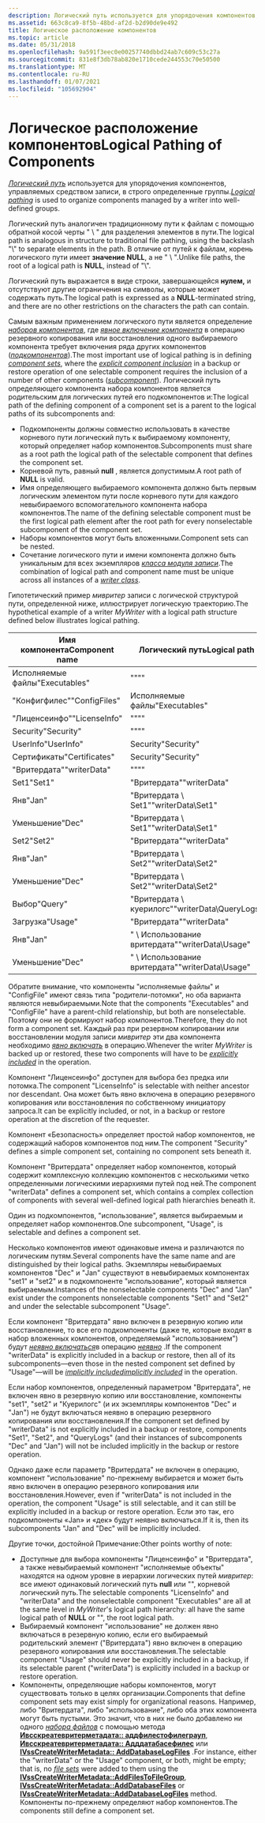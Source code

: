 ```yaml
---
description: Логический путь используется для упорядочения компонентов, управляемых средством записи, в строго определенные группы.
ms.assetid: 663c8ca9-8f5b-48bd-af2d-b2d90de9e492
title: Логическое расположение компонентов
ms.topic: article
ms.date: 05/31/2018
ms.openlocfilehash: 9a591f3eec0e00257740dbbd24ab7c609c53c27a
ms.sourcegitcommit: 831e8f3db78ab820e1710cede244553c70e50500
ms.translationtype: MT
ms.contentlocale: ru-RU
ms.lasthandoff: 01/07/2021
ms.locfileid: "105692904"
---
```

# <a name="logical-pathing-of-components"></a><span data-ttu-id="af2c6-103">Логическое расположение компонентов</span><span class="sxs-lookup"><span data-stu-id="af2c6-103">Logical Pathing of Components</span></span>

<span data-ttu-id="af2c6-104">[*Логический путь*](vssgloss-l.md) используется для упорядочения компонентов, управляемых средством записи, в строго определенные группы.</span><span class="sxs-lookup"><span data-stu-id="af2c6-104">[*Logical pathing*](vssgloss-l.md) is used to organize components managed by a writer into well-defined groups.</span></span>

<span data-ttu-id="af2c6-105">Логический путь аналогичен традиционному пути к файлам с помощью обратной косой черты " \\ " для разделения элементов в пути.</span><span class="sxs-lookup"><span data-stu-id="af2c6-105">The logical path is analogous in structure to traditional file pathing, using the backslash "\\" to separate elements in the path.</span></span> <span data-ttu-id="af2c6-106">В отличие от путей к файлам, корень логического пути имеет **значение NULL**, а не " \\ ".</span><span class="sxs-lookup"><span data-stu-id="af2c6-106">Unlike file paths, the root of a logical path is **NULL**, instead of "\\".</span></span>

<span data-ttu-id="af2c6-107">Логический путь выражается в виде строки, завершающейся **нулем,** и отсутствуют другие ограничения на символы, которые может содержать путь.</span><span class="sxs-lookup"><span data-stu-id="af2c6-107">The logical path is expressed as a **NULL**-terminated string, and there are no other restrictions on the characters the path can contain.</span></span>

<span data-ttu-id="af2c6-108">Самым важным применением логического пути является определение [*наборов компонентов*](vssgloss-c.md), где [*явное включение компонента*](vssgloss-e.md) в операцию резервного копирования или восстановления одного выбираемого компонента требует включения ряда других компонентов ([*подкомпонентов*](vssgloss-s.md)).</span><span class="sxs-lookup"><span data-stu-id="af2c6-108">The most important use of logical pathing is in defining [*component sets*](vssgloss-c.md), where the [*explicit component inclusion*](vssgloss-e.md) in a backup or restore operation of one selectable component requires the inclusion of a number of other components ([*subcomponent*](vssgloss-s.md)).</span></span> <span data-ttu-id="af2c6-109">Логический путь определяющего компонента набора компонентов является родительским для логических путей его подкомпонентов и:</span><span class="sxs-lookup"><span data-stu-id="af2c6-109">The logical path of the defining component of a component set is a parent to the logical paths of its subcomponents and:</span></span>

-   <span data-ttu-id="af2c6-110">Подкомпоненты должны совместно использовать в качестве корневого пути логический путь к выбираемому компоненту, который определяет набор компонентов.</span><span class="sxs-lookup"><span data-stu-id="af2c6-110">Subcomponents must share as a root path the logical path of the selectable component that defines the component set.</span></span>
-   <span data-ttu-id="af2c6-111">Корневой путь, равный **null** , является допустимым.</span><span class="sxs-lookup"><span data-stu-id="af2c6-111">A root path of **NULL** is valid.</span></span>
-   <span data-ttu-id="af2c6-112">Имя определяющего выбираемого компонента должно быть первым логическим элементом пути после корневого пути для каждого невыбираемого вспомогательного компонента набора компонентов.</span><span class="sxs-lookup"><span data-stu-id="af2c6-112">The name of the defining selectable component must be the first logical path element after the root path for every nonselectable subcomponent of the component set.</span></span>
-   <span data-ttu-id="af2c6-113">Наборы компонентов могут быть вложенными.</span><span class="sxs-lookup"><span data-stu-id="af2c6-113">Component sets can be nested.</span></span>
-   <span data-ttu-id="af2c6-114">Сочетание логического пути и имени компонента должно быть уникальным для всех экземпляров [*класса модуля записи*](vssgloss-w.md).</span><span class="sxs-lookup"><span data-stu-id="af2c6-114">The combination of logical path and component name must be unique across all instances of a [*writer class*](vssgloss-w.md).</span></span>

<span data-ttu-id="af2c6-115">Гипотетический пример *мивритер* записи с логической структурой пути, определенной ниже, иллюстрирует логическую траекторию.</span><span class="sxs-lookup"><span data-stu-id="af2c6-115">The hypothetical example of a writer *MyWriter* with a logical path structure defined below illustrates logical pathing.</span></span>



| <span data-ttu-id="af2c6-116">Имя компонента</span><span class="sxs-lookup"><span data-stu-id="af2c6-116">Component name</span></span> | <span data-ttu-id="af2c6-117">Логический путь</span><span class="sxs-lookup"><span data-stu-id="af2c6-117">Logical path</span></span>            | <span data-ttu-id="af2c6-118">Выбор для резервного копирования</span><span class="sxs-lookup"><span data-stu-id="af2c6-118">Selectable for backup</span></span> |
|----------------|-------------------------|-----------------------|
| <span data-ttu-id="af2c6-119">Исполняемые файлы</span><span class="sxs-lookup"><span data-stu-id="af2c6-119">"Executables"</span></span>  | <span data-ttu-id="af2c6-120">""</span><span class="sxs-lookup"><span data-stu-id="af2c6-120">""</span></span>                      | <span data-ttu-id="af2c6-121">Нет</span><span class="sxs-lookup"><span data-stu-id="af2c6-121">N</span></span>                     |
| <span data-ttu-id="af2c6-122">"Конфигфилес"</span><span class="sxs-lookup"><span data-stu-id="af2c6-122">"ConfigFiles"</span></span>  | <span data-ttu-id="af2c6-123">Исполняемые файлы</span><span class="sxs-lookup"><span data-stu-id="af2c6-123">"Executables"</span></span>           | <span data-ttu-id="af2c6-124">Нет</span><span class="sxs-lookup"><span data-stu-id="af2c6-124">N</span></span>                     |
| <span data-ttu-id="af2c6-125">"Лиценсеинфо"</span><span class="sxs-lookup"><span data-stu-id="af2c6-125">"LicenseInfo"</span></span>  | <span data-ttu-id="af2c6-126">""</span><span class="sxs-lookup"><span data-stu-id="af2c6-126">""</span></span>                      | <span data-ttu-id="af2c6-127">Да</span><span class="sxs-lookup"><span data-stu-id="af2c6-127">Y</span></span>                     |
| <span data-ttu-id="af2c6-128">Security</span><span class="sxs-lookup"><span data-stu-id="af2c6-128">"Security"</span></span>     | <span data-ttu-id="af2c6-129">""</span><span class="sxs-lookup"><span data-stu-id="af2c6-129">""</span></span>                      | <span data-ttu-id="af2c6-130">Да</span><span class="sxs-lookup"><span data-stu-id="af2c6-130">Y</span></span>                     |
| <span data-ttu-id="af2c6-131">UserInfo</span><span class="sxs-lookup"><span data-stu-id="af2c6-131">"UserInfo"</span></span>     | <span data-ttu-id="af2c6-132">Security</span><span class="sxs-lookup"><span data-stu-id="af2c6-132">"Security"</span></span>              | <span data-ttu-id="af2c6-133">Нет</span><span class="sxs-lookup"><span data-stu-id="af2c6-133">N</span></span>                     |
| <span data-ttu-id="af2c6-134">Сертификаты</span><span class="sxs-lookup"><span data-stu-id="af2c6-134">"Certificates"</span></span> | <span data-ttu-id="af2c6-135">Security</span><span class="sxs-lookup"><span data-stu-id="af2c6-135">"Security"</span></span>              | <span data-ttu-id="af2c6-136">Нет</span><span class="sxs-lookup"><span data-stu-id="af2c6-136">N</span></span>                     |
| <span data-ttu-id="af2c6-137">"Вритердата"</span><span class="sxs-lookup"><span data-stu-id="af2c6-137">"writerData"</span></span>   | <span data-ttu-id="af2c6-138">""</span><span class="sxs-lookup"><span data-stu-id="af2c6-138">""</span></span>                      | <span data-ttu-id="af2c6-139">Да</span><span class="sxs-lookup"><span data-stu-id="af2c6-139">Y</span></span>                     |
| <span data-ttu-id="af2c6-140">Set1</span><span class="sxs-lookup"><span data-stu-id="af2c6-140">"Set1"</span></span>         | <span data-ttu-id="af2c6-141">"Вритердата"</span><span class="sxs-lookup"><span data-stu-id="af2c6-141">"writerData"</span></span>            | <span data-ttu-id="af2c6-142">Нет</span><span class="sxs-lookup"><span data-stu-id="af2c6-142">N</span></span>                     |
| <span data-ttu-id="af2c6-143">Янв</span><span class="sxs-lookup"><span data-stu-id="af2c6-143">"Jan"</span></span>          | <span data-ttu-id="af2c6-144">"Вритердата \\ Set1"</span><span class="sxs-lookup"><span data-stu-id="af2c6-144">"writerData\\Set1"</span></span>      | <span data-ttu-id="af2c6-145">Нет</span><span class="sxs-lookup"><span data-stu-id="af2c6-145">N</span></span>                     |
| <span data-ttu-id="af2c6-146">Уменьшение</span><span class="sxs-lookup"><span data-stu-id="af2c6-146">"Dec"</span></span>          | <span data-ttu-id="af2c6-147">"Вритердата \\ Set1"</span><span class="sxs-lookup"><span data-stu-id="af2c6-147">"writerData\\Set1"</span></span>      | <span data-ttu-id="af2c6-148">Нет</span><span class="sxs-lookup"><span data-stu-id="af2c6-148">N</span></span>                     |
| <span data-ttu-id="af2c6-149">Set2</span><span class="sxs-lookup"><span data-stu-id="af2c6-149">"Set2"</span></span>         | <span data-ttu-id="af2c6-150">"Вритердата"</span><span class="sxs-lookup"><span data-stu-id="af2c6-150">"writerData"</span></span>            | <span data-ttu-id="af2c6-151">Нет</span><span class="sxs-lookup"><span data-stu-id="af2c6-151">N</span></span>                     |
| <span data-ttu-id="af2c6-152">Янв</span><span class="sxs-lookup"><span data-stu-id="af2c6-152">"Jan"</span></span>          | <span data-ttu-id="af2c6-153">"Вритердата \\ Set2"</span><span class="sxs-lookup"><span data-stu-id="af2c6-153">"writerData\\Set2"</span></span>      | <span data-ttu-id="af2c6-154">Нет</span><span class="sxs-lookup"><span data-stu-id="af2c6-154">N</span></span>                     |
| <span data-ttu-id="af2c6-155">Уменьшение</span><span class="sxs-lookup"><span data-stu-id="af2c6-155">"Dec"</span></span>          | <span data-ttu-id="af2c6-156">"Вритердата \\ Set2"</span><span class="sxs-lookup"><span data-stu-id="af2c6-156">"writerData\\Set2"</span></span>      | <span data-ttu-id="af2c6-157">Нет</span><span class="sxs-lookup"><span data-stu-id="af2c6-157">N</span></span>                     |
| <span data-ttu-id="af2c6-158">Выбор</span><span class="sxs-lookup"><span data-stu-id="af2c6-158">"Query"</span></span>        | <span data-ttu-id="af2c6-159">"Вритердата \\ куерилогс"</span><span class="sxs-lookup"><span data-stu-id="af2c6-159">"writerData\\QueryLogs"</span></span> | <span data-ttu-id="af2c6-160">Нет</span><span class="sxs-lookup"><span data-stu-id="af2c6-160">N</span></span>                     |
| <span data-ttu-id="af2c6-161">Загрузка</span><span class="sxs-lookup"><span data-stu-id="af2c6-161">"Usage"</span></span>        | <span data-ttu-id="af2c6-162">"Вритердата"</span><span class="sxs-lookup"><span data-stu-id="af2c6-162">"writerData"</span></span>            | <span data-ttu-id="af2c6-163">Да</span><span class="sxs-lookup"><span data-stu-id="af2c6-163">Y</span></span>                     |
| <span data-ttu-id="af2c6-164">Янв</span><span class="sxs-lookup"><span data-stu-id="af2c6-164">"Jan"</span></span>          | <span data-ttu-id="af2c6-165">" \\ Использование вритердата"</span><span class="sxs-lookup"><span data-stu-id="af2c6-165">"writerData\\Usage"</span></span>     | <span data-ttu-id="af2c6-166">Нет</span><span class="sxs-lookup"><span data-stu-id="af2c6-166">N</span></span>                     |
| <span data-ttu-id="af2c6-167">Уменьшение</span><span class="sxs-lookup"><span data-stu-id="af2c6-167">"Dec"</span></span>          | <span data-ttu-id="af2c6-168">" \\ Использование вритердата"</span><span class="sxs-lookup"><span data-stu-id="af2c6-168">"writerData\\Usage"</span></span>     | <span data-ttu-id="af2c6-169">Нет</span><span class="sxs-lookup"><span data-stu-id="af2c6-169">N</span></span>                     |



 

<span data-ttu-id="af2c6-170">Обратите внимание, что компоненты "исполняемые файлы" и "ConfigFile" имеют связь типа "родители-потомки", но оба варианта являются невыбираемыми.</span><span class="sxs-lookup"><span data-stu-id="af2c6-170">Note that the components "Executables" and "ConfigFile" have a parent-child relationship, but both are nonselectable.</span></span> <span data-ttu-id="af2c6-171">Поэтому они не формируют набор компонентов.</span><span class="sxs-lookup"><span data-stu-id="af2c6-171">Therefore, they do not form a component set.</span></span> <span data-ttu-id="af2c6-172">Каждый раз при резервном копировании или восстановлении модуля записи *мивритер* эти два компонента необходимо [*явно включать*](vssgloss-e.md) в операцию.</span><span class="sxs-lookup"><span data-stu-id="af2c6-172">Whenever the writer *MyWriter* is backed up or restored, these two components will have to be [*explicitly included*](vssgloss-e.md) in the operation.</span></span>

<span data-ttu-id="af2c6-173">Компонент "Лиценсеинфо" доступен для выбора без предка или потомка.</span><span class="sxs-lookup"><span data-stu-id="af2c6-173">The component "LicenseInfo" is selectable with neither ancestor nor descendant.</span></span> <span data-ttu-id="af2c6-174">Она может быть явно включена в операцию резервного копирования или восстановления по собственному инициатору запроса.</span><span class="sxs-lookup"><span data-stu-id="af2c6-174">It can be explicitly included, or not, in a backup or restore operation at the discretion of the requester.</span></span>

<span data-ttu-id="af2c6-175">Компонент «Безопасность» определяет простой набор компонентов, не содержащий наборов компонентов под ним.</span><span class="sxs-lookup"><span data-stu-id="af2c6-175">The component "Security" defines a simple component set, containing no component sets beneath it.</span></span>

<span data-ttu-id="af2c6-176">Компонент "Вритердата" определяет набор компонентов, который содержит комплексную коллекцию компонентов с несколькими четко определенными логическими иерархиями путей под ней.</span><span class="sxs-lookup"><span data-stu-id="af2c6-176">The component "writerData" defines a component set, which contains a complex collection of components with several well-defined logical path hierarchies beneath it.</span></span>

<span data-ttu-id="af2c6-177">Один из подкомпонентов, "использование", является выбираемым и определяет набор компонентов.</span><span class="sxs-lookup"><span data-stu-id="af2c6-177">One subcomponent, "Usage", is selectable and defines a component set.</span></span>

<span data-ttu-id="af2c6-178">Несколько компонентов имеют одинаковые имена и различаются по логическим путям.</span><span class="sxs-lookup"><span data-stu-id="af2c6-178">Several components have the same name and are distinguished by their logical paths.</span></span> <span data-ttu-id="af2c6-179">Экземпляры невыбираемых компонентов "Dec" и "Jan" существуют в невыбираемых компонентах "set1" и "set2" и в подкомпоненте "использование", который является выбираемым.</span><span class="sxs-lookup"><span data-stu-id="af2c6-179">Instances of the nonselectable components "Dec" and "Jan" exist under the components nonselectable components "Set1" and "Set2" and under the selectable subcomponent "Usage".</span></span>

<span data-ttu-id="af2c6-180">Если компонент "Вритердата" явно включен в резервную копию или восстановление, то все его подкомпоненты (даже те, которые входят в набор вложенных компонентов, определяемый "использованием") будут [*неявно включаться*](vssgloss-e.md)в операцию [*неявно*](vssgloss-i.md) .</span><span class="sxs-lookup"><span data-stu-id="af2c6-180">If the component "writerData" is explicitly included in a backup or restore, then all of its subcomponents—even those in the nested component set defined by "Usage"—will be [*implicitly included*](vssgloss-e.md)[*implicitly included*](vssgloss-i.md) in the operation.</span></span>

<span data-ttu-id="af2c6-181">Если набор компонентов, определенный параметром "Вритердата", не включен явно в резервную копию или восстановление, компоненты "set1", "set2" и "Куерилогс" (и их экземпляры компонентов "Dec" и "Jan") не будут включаться неявно в операцию резервного копирования или восстановления.</span><span class="sxs-lookup"><span data-stu-id="af2c6-181">If the component set defined by "writerData" is not explicitly included in a backup or restore, components "Set1", "Set2", and "QueryLogs" (and their instances of subcomponents "Dec" and "Jan") will not be included implicitly in the backup or restore operation.</span></span>

<span data-ttu-id="af2c6-182">Однако даже если параметр "Вритердата" не включен в операцию, компонент "использование" по-прежнему выбирается и может быть явно включен в операцию резервного копирования или восстановления.</span><span class="sxs-lookup"><span data-stu-id="af2c6-182">However, even if "writerData" is not included in the operation, the component "Usage" is still selectable, and it can still be explicitly included in a backup or restore operation.</span></span> <span data-ttu-id="af2c6-183">Если это так, его подкомпоненты «Jan» и «дек» будут неявно включаться.</span><span class="sxs-lookup"><span data-stu-id="af2c6-183">If it is, then its subcomponents "Jan" and "Dec" will be implicitly included.</span></span>

<span data-ttu-id="af2c6-184">Другие точки, достойной Примечание:</span><span class="sxs-lookup"><span data-stu-id="af2c6-184">Other points worthy of note:</span></span>

-   <span data-ttu-id="af2c6-185">Доступные для выбора компоненты "Лиценсеинфо" и "Вритердата", а также невыбираемый компонент "исполняемые объекты" находятся на одном уровне в иерархии логических путей *мивритер*: все имеют одинаковый логический путь **null** или "", корневой логический путь.</span><span class="sxs-lookup"><span data-stu-id="af2c6-185">The selectable components "LicenseInfo" and "writerData" and the nonselectable component "Executables" are all at the same level in *MyWriter*'s logical path hierarchy: all have the same logical path of **NULL** or "", the root logical path.</span></span>
-   <span data-ttu-id="af2c6-186">Выбираемый компонент "использование" не должен явно включаться в резервную копию, если его выбираемый родительский элемент ("Вритердата") явно включен в операцию резервного копирования или восстановления.</span><span class="sxs-lookup"><span data-stu-id="af2c6-186">The selectable component "Usage" should never be explicitly included in a backup, if its selectable parent ("writerData") is explicitly included in a backup or restore operation.</span></span>
-   <span data-ttu-id="af2c6-187">Компоненты, определяющие наборы компонентов, могут существовать только в целях организации.</span><span class="sxs-lookup"><span data-stu-id="af2c6-187">Components that define component sets may exist simply for organizational reasons.</span></span> <span data-ttu-id="af2c6-188">Например, либо "Вритердата", либо "использование", либо оба этих компонента могут быть пустыми. Это значит, что в них не было добавлено ни одного [*набора файлов*](vssgloss-f.md) с помощью метода [**Ивсскреатевритерметадата:: аддфилестофилеграуп**](/windows/desktop/api/VsWriter/nf-vswriter-ivsscreatewritermetadata-addfilestofilegroup), [**Ивсскреатевритерметадата:: Адддатабасефилес**](/windows/desktop/api/VsWriter/nf-vswriter-ivsscreatewritermetadata-adddatabasefiles) или [**IVssCreateWriterMetadata:: AddDatabaseLogFiles**](/windows/desktop/api/VsWriter/nf-vswriter-ivsscreatewritermetadata-adddatabaselogfiles) .</span><span class="sxs-lookup"><span data-stu-id="af2c6-188">For instance, either the "writerData" or the "Usage" component, or both, might be empty; that is, no [*file sets*](vssgloss-f.md) were added to them using the [**IVssCreateWriterMetadata::AddFilesToFileGroup**](/windows/desktop/api/VsWriter/nf-vswriter-ivsscreatewritermetadata-addfilestofilegroup), [**IVssCreateWriterMetadata::AddDatabaseFiles**](/windows/desktop/api/VsWriter/nf-vswriter-ivsscreatewritermetadata-adddatabasefiles) or [**IVssCreateWriterMetadata::AddDatabaseLogFiles**](/windows/desktop/api/VsWriter/nf-vswriter-ivsscreatewritermetadata-adddatabaselogfiles) method.</span></span> <span data-ttu-id="af2c6-189">Компоненты по-прежнему определяют набор компонентов.</span><span class="sxs-lookup"><span data-stu-id="af2c6-189">The components still define a component set.</span></span>

 

 



